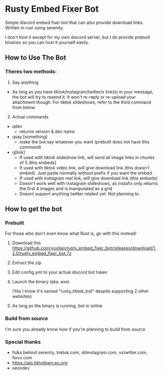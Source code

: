 # Rusty Embed Fixer Bot
Simple discord embed fixer bot that can also provide download links. Written in rust using serenity.

I don't host it except for my own discord server, but I do provide prebuilt binaries so you can host it yourself easily.

## How to Use The Bot
### Theres two methods:

1. Say anything

- As long as you have tiktok/instagram/twitter/x link(s) in your message, the bot will try to resend it. It won't re-reply or re-upload your attachment though. For tiktok slideshows, refer to the third command from below

2. Actual commands

- qdev
  - returns version & dev name
- qsay [something]
  - make the bot say whatever you want (prebuilt does not have this command)
- q[link] 
  - If used with tiktok slideshow link, will send all image links in chunks of 5 (this embeds)
  - If used with tiktok video link, will give download link (this doesn't embed). Just paste normally without prefix if you want the embed.
  - If used with instagram reel link, will give download link (this embeds)
  - Doesn't work well with instagram slideshows, as instafix only returns the first 4 images and is manipulated as a grid
  - Doesnt support anything twitter related yet. Not planning to.

## How to get the bot
### Prebuilt
For those who don't even know what Rust is, go with this instead!
1. Download this https://github.com/yuvlian/rusty_embed_fixer_bot/releases/download/1.2.0/rusty_embed_fixer_bot.7z
2. Extract the zip
3. Edit config.yml to your actual discord bot token
4. Launch the binary (aka .exe)

   (Yes I know it's named "rusty_tiktok_bot" despite supporting 2 other websites)
5. As long as the binary is running, bot is online

### Build from source
I'm sure you already know how if you're planning to build from source

### Special thanks
- folks behind serenity, tnktok.com, ddinstagram.com, vxtwitter.com, fixvx.com 
- https://api.tiklydown.eu.org
- xeondev